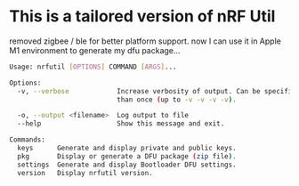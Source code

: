 # This is a tailored version of nRF Util

removed zigbee / ble  for better platform support.
now I can use it in Apple M1 environment to generate my dfu package...

```bash
Usage: nrfutil [OPTIONS] COMMAND [ARGS]...

Options:
  -v, --verbose            Increase verbosity of output. Can be specified more
                           than once (up to -v -v -v -v).

  -o, --output <filename>  Log output to file
  --help                   Show this message and exit.

Commands:
  keys      Generate and display private and public keys.
  pkg       Display or generate a DFU package (zip file).
  settings  Generate and display Bootloader DFU settings.
  version   Display nrfutil version.
```
